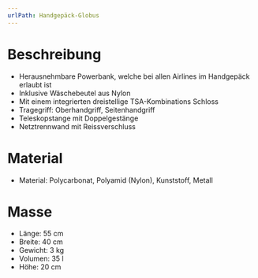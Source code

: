 ```yaml
---
urlPath: Handgepäck-Globus
---
```


# Beschreibung

- Herausnehmbare Powerbank, welche bei allen Airlines im Handgepäck erlaubt ist 
- Inklusive Wäschebeutel aus Nylon
- Mit einem integrierten dreistellige TSA-Kombinations Schloss
- Tragegriff: Oberhandgriff, Seitenhandgriff
- Teleskopstange mit Doppelgestänge
- Netztrennwand mit Reissverschluss

# Material

- Material: Polycarbonat, Polyamid (Nylon), Kunststoff, Metall

# Masse

- Länge: 55 cm
- Breite: 40 cm
- Gewicht: 3 kg
- Volumen: 35 l
- Höhe: 20 cm
